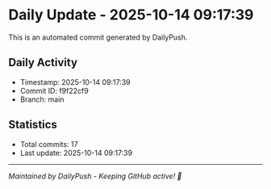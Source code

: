 # Daily Update - 2025-10-14 09:17:39

This is an automated commit generated by DailyPush.

## Daily Activity
- Timestamp: 2025-10-14 09:17:39
- Commit ID: f9f22cf9
- Branch: main

## Statistics
- Total commits: 17
- Last update: 2025-10-14 09:17:39

---
*Maintained by DailyPush - Keeping GitHub active! 🚀*
